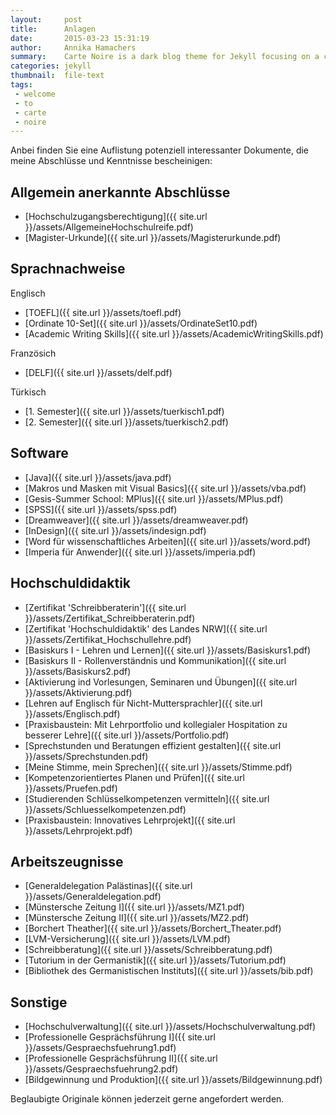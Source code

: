 ```yaml
---
layout:     post
title:      Anlagen
date:       2015-03-23 15:31:19
author:     Annika Hamachers
summary:    Carte Noire is a dark blog theme for Jekyll focusing on a clear reading experience.
categories: jekyll
thumbnail:  file-text
tags:
 - welcome
 - to
 - carte
 - noire
---
```


Anbei finden Sie eine Auflistung potenziell interessanter Dokumente, die meine Abschlüsse und Kenntnisse bescheinigen:

## Allgemein anerkannte Abschlüsse
- [Hochschulzugangsberechtigung]({{ site.url }}/assets/AllgemeineHochschulreife.pdf)
- [Magister-Urkunde]({{ site.url }}/assets/Magisterurkunde.pdf)

## Sprachnachweise
Englisch   
- [TOEFL]({{ site.url }}/assets/toefl.pdf)   
- [Ordinate 10-Set]({{ site.url }}/assets/OrdinateSet10.pdf)   
- [Academic Writing Skills]({{ site.url }}/assets/AcademicWritingSkills.pdf)   

Französich
- [DELF]({{ site.url }}/assets/delf.pdf)

Türkisch
- [1. Semester]({{ site.url }}/assets/tuerkisch1.pdf)
- [2. Semester]({{ site.url }}/assets/tuerkisch2.pdf)

## Software
- [Java]({{ site.url }}/assets/java.pdf)
- [Makros und Masken mit Visual Basics]({{ site.url }}/assets/vba.pdf)
- [Gesis-Summer School: MPlus]({{ site.url }}/assets/MPlus.pdf)
- [SPSS]({{ site.url }}/assets/spss.pdf)
- [Dreamweaver]({{ site.url }}/assets/dreamweaver.pdf)
- [InDesign]({{ site.url }}/assets/indesign.pdf)
- [Word für wissenschaftliches Arbeiten]({{ site.url }}/assets/word.pdf)
- [Imperia für Anwender]({{ site.url }}/assets/imperia.pdf)

## Hochschuldidaktik
- [Zertifikat 'Schreibberaterin']({{ site.url }}/assets/Zertifikat_Schreibberaterin.pdf)
- [Zertifikat 'Hochschuldidaktik' des Landes NRW]({{ site.url }}/assets/Zertifikat_Hochschullehre.pdf)
- [Basiskurs I - Lehren und Lernen]({{ site.url }}/assets/Basiskurs1.pdf)
- [Basiskurs II - Rollenverständnis und Kommunikation]({{ site.url }}/assets/Basiskurs2.pdf)
- [Aktivierung ind Vorlesungen, Seminaren und Übungen]({{ site.url }}/assets/Aktivierung.pdf)
- [Lehren auf Englisch für Nicht-Muttersprachler]({{ site.url }}/assets/Englisch.pdf)
- [Praxisbaustein: Mit Lehrportfolio und kollegialer Hospitation zu besserer Lehre]({{ site.url }}/assets/Portfolio.pdf)
- [Sprechstunden und Beratungen effizient gestalten]({{ site.url }}/assets/Sprechstunden.pdf)
- [Meine Stimme, mein Sprechen]({{ site.url }}/assets/Stimme.pdf)
- [Kompetenzorientiertes Planen und Prüfen]({{ site.url }}/assets/Pruefen.pdf)
- [Studierenden Schlüsselkompetenzen vermitteln]({{ site.url }}/assets/Schluesselkompetenzen.pdf)
- [Praxisbaustein: Innovatives Lehrprojekt]({{ site.url }}/assets/Lehrprojekt.pdf)

## Arbeitszeugnisse
- [Generaldelegation Palästinas]({{ site.url }}/assets/Generaldelegation.pdf)
- [Münstersche Zeitung I]({{ site.url }}/assets/MZ1.pdf)
- [Münstersche Zeitung II]({{ site.url }}/assets/MZ2.pdf)
- [Borchert Theather]({{ site.url }}/assets/Borchert_Theater.pdf)
- [LVM-Versicherung]({{ site.url }}/assets/LVM.pdf)
- [Schreibberatung]({{ site.url }}/assets/Schreibberatung.pdf)
- [Tutorium in der Germanistik]({{ site.url }}/assets/Tutorium.pdf)
- [Bibliothek des Germanistischen Instituts]({{ site.url }}/assets/bib.pdf)


## Sonstige
- [Hochschulverwaltung]({{ site.url }}/assets/Hochschulverwaltung.pdf)
- [Professionelle Gesprächsführung I]({{ site.url }}/assets/Gespraechsfuehrung1.pdf)
- [Professionelle Gesprächsführung II]({{ site.url }}/assets/Gespraechsfuehrung2.pdf)
- [Bildgewinnung und Produktion]({{ site.url }}/assets/Bildgewinnung.pdf)


Beglaubigte Originale können jederzeit gerne angefordert werden.
